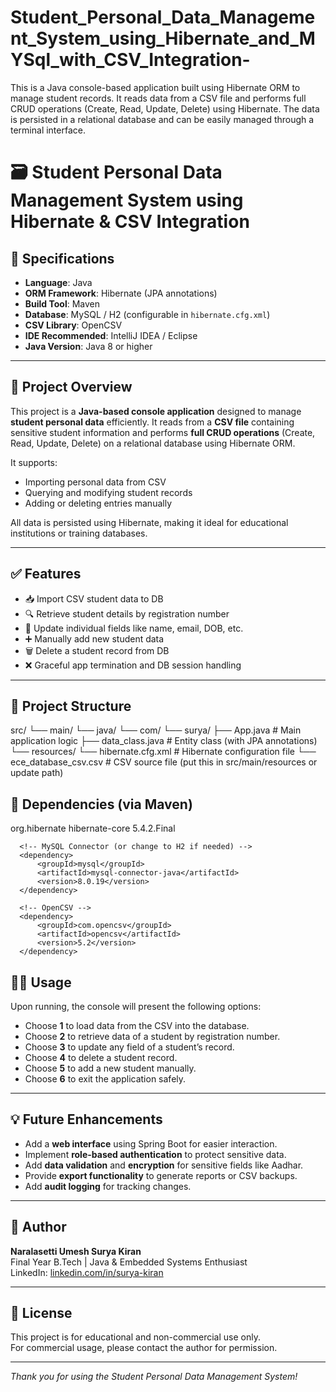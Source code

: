 # Student_Personal_Data_Management_System_using_Hibernate_and_MYSql_with_CSV_Integration-
This is a Java console-based application built using Hibernate ORM to manage student records. It reads data from a CSV file and performs full CRUD operations (Create, Read, Update, Delete) using Hibernate. The data is persisted in a relational database and can be easily managed through a terminal interface.
# 🗃️ Student Personal Data Management System using Hibernate & CSV Integration

## 📌 Specifications

- **Language**: Java  
- **ORM Framework**: Hibernate (JPA annotations)  
- **Build Tool**: Maven  
- **Database**: MySQL / H2 (configurable in `hibernate.cfg.xml`)  
- **CSV Library**: OpenCSV  
- **IDE Recommended**: IntelliJ IDEA / Eclipse  
- **Java Version**: Java 8 or higher  

---

## 📖 Project Overview

This project is a **Java-based console application** designed to manage **student personal data** efficiently. It reads from a **CSV file** containing sensitive student information and performs **full CRUD operations** (Create, Read, Update, Delete) on a relational database using Hibernate ORM.

It supports:
- Importing personal data from CSV  
- Querying and modifying student records  
- Adding or deleting entries manually  

All data is persisted using Hibernate, making it ideal for educational institutions or training databases.

---

## ✅ Features

- 📥 Import CSV student data to DB  
- 🔍 Retrieve student details by registration number  
- 📝 Update individual fields like name, email, DOB, etc.  
- ➕ Manually add new student data  
- 🗑️ Delete a student record from DB  
- ❌ Graceful app termination and DB session handling  

---

## 📁 Project Structure
src/
└── main/
    └── java/
        └── com/
            └── surya/
                ├── App.java                # Main application logic
                ├── data_class.java        # Entity class (with JPA annotations)
    └── resources/
        └── hibernate.cfg.xml             # Hibernate configuration file
        └── ece_database_csv.csv          # CSV source file (put this in src/main/resources or update path)

## 🧩 Dependencies (via Maven)

  <dependencies>
      <!-- Hibernate -->
      <dependency>
          <groupId>org.hibernate</groupId>
          <artifactId>hibernate-core</artifactId>
          <version>5.4.2.Final</version>
      </dependency>
  
      <!-- MySQL Connector (or change to H2 if needed) -->
      <dependency>
          <groupId>mysql</groupId>
          <artifactId>mysql-connector-java</artifactId>
          <version>8.0.19</version>
      </dependency>
  
      <!-- OpenCSV -->
      <dependency>
          <groupId>com.opencsv</groupId>
          <artifactId>opencsv</artifactId>
          <version>5.2</version>
      </dependency>
  </dependencies>

  ## 🧑‍💻 Usage

Upon running, the console will present the following options:


- Choose **1** to load data from the CSV into the database.
- Choose **2** to retrieve data of a student by registration number.
- Choose **3** to update any field of a student’s record.
- Choose **4** to delete a student record.
- Choose **5** to add a new student manually.
- Choose **6** to exit the application safely.

---

## 💡 Future Enhancements

- Add a **web interface** using Spring Boot for easier interaction.
- Implement **role-based authentication** to protect sensitive data.
- Add **data validation** and **encryption** for sensitive fields like Aadhar.
- Provide **export functionality** to generate reports or CSV backups.
- Add **audit logging** for tracking changes.

---

## 👤 Author

**Naralasetti Umesh Surya Kiran**  
Final Year B.Tech | Java & Embedded Systems Enthusiast  
LinkedIn: [linkedin.com/in/surya-kiran](https://linkedin.com/in/surya-kiran)

---

## 📜 License

This project is for educational and non-commercial use only.  
For commercial usage, please contact the author for permission.

---

*Thank you for using the Student Personal Data Management System!*

